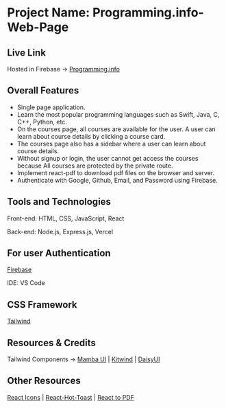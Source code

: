 # Project Name: Programming.info-Web-Page

## Live Link
Hosted in Firebase -> [Programming.info](https://programming-info-36e8e.web.app/)

## Overall Features
* Single page application.
* Learn the most popular programming languages such as Swift, Java, C, C++, Python, etc.
* On the courses page, all courses are available for the user. A user can learn about course details by clicking a course card.
* The courses page also has a sidebar where a user can learn about course details.
* Without signup or login, the user cannot get access the courses because All courses are protected by the private route.
* Implement react-pdf to download pdf files on the browser and server.
* Authenticate with Google, Github, Email, and Password using Firebase.

## Tools and Technologies
Front-end: HTML, CSS, JavaScript, React

Back-end: Node.js, Express.js, Vercel

## For user Authentication
[Firebase](https://firebase.google.com/)

IDE: VS Code

## CSS Framework
[Tailwind](https://tailwindcss.com/)

## Resources & Credits
Tailwind Components -> 
[Mamba UI](https://www.mambaui.com/) |
[Kitwind](https://kitwind.io/products/kometa/components) |
[DaisyUI](https://daisyui.com/)

## Other Resources

[React Icons](https://react-icons.github.io/react-icons) | [React-Hot-Toast](https://react-hot-toast.com/) |
[React to PDF](https://www.npmjs.com/package/react-to-pdf) 
